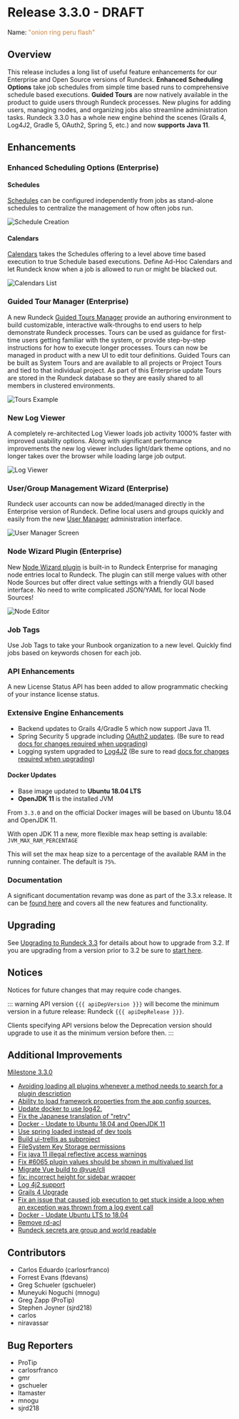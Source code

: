 # Release 3.3.0 - DRAFT

Name: <span style="color: peru"><span class="glyphicon glyphicon-flash"></span> "onion ring peru flash"</span>

## Overview

This release includes a long list of useful feature enhancements for our Enterprise and Open Source versions of Rundeck.  **Enhanced Scheduling Options** take job schedules from simple time based runs to comprehensive schedule based executions.  **Guided Tours** are now natively available in the product to guide users through Rundeck processes.  New plugins for adding users, managing nodes, and organizing jobs also streamline administration tasks.  Rundeck 3.3.0 has a whole new engine behind the scenes (Grails 4, Log4J2, Gradle 5, OAuth2, Spring 5, etc.) and now **supports Java 11**.

## Enhancements

### Enhanced Scheduling Options (Enterprise)
#### Schedules
[Schedules](/manual/schedules/project-schedules) can be configured independently from jobs as stand-alone schedules to centralize the management of how often jobs run.

![Schedule Creation](~@assets/img/project-schedules-create-form.png)

#### Calendars
[Calendars](/manual/calendars) takes the Schedules offering to a level above time based execution to true Schedule based executions.  Define Ad-Hoc Calendars and let Rundeck know when a job is allowed to run or might be blacked out.

![Calendars List](~@assets/img/relnotes-330-calendars.png)

### Guided Tour Manager (Enterprise)
A new Rundeck [Guided Tours Manager](/manual/tour-manager) provide an authoring environment to build customizable, interactive walk-throughs to end users to help demonstrate Rundeck processes.  Tours can be used as guidance for first-time users getting familiar with the system, or provide step-by-step instructions for how to execute longer processes.  Tours can now be managed in product with a new UI to edit tour definitions. Guided Tours can be built as System Tours and are available to all projects or Project Tours and tied to that individual project.  As part of this Enterprise update Tours are stored in the Rundeck database so they are easily shared to all members in clustered environments.

![Tours Example](~@assets/img/relnotes-330-tourdemo.gif)

### New Log Viewer
A completely re-architected Log Viewer loads job activity 1000% faster with improved usability options.  Along with significant performance improvements the new log viewer includes light/dark theme options, and no longer takes over the browser while loading large job output.

![Log Viewer](~@assets/img/relnotes-330-eventview.png)

### User/Group Management Wizard (Enterprise)
Rundeck user accounts can now be added/managed directly in the Enterprise version of Rundeck. Define local users and groups quickly and easily from the new [User Manager](/manual/user-management/user-mgmt.html#manage-local-users) administration interface.

![User Manager Screen](~@assets/img/usermgr-manage-users.png)

### Node Wizard Plugin (Enterprise)
New [Node Wizard plugin](/administration/projects/resource-model-sources/node-wizard) is built-in to Rundeck Enterprise for managing node entries local to Rundeck.  The plugin can still merge values with other Node Sources but offer direct value settings with a friendly GUI based interface.  No need to write complicated JSON/YAML for local Node Sources!

![Node Editor](~@assets/img/relnotes-330-nodeedit.png)

### Job Tags
Use Job Tags to take your Runbook organization to a new level.  Quickly find jobs based on keywords chosen for each job.

### API Enhancements
A new License Status API has been added to allow programmatic checking of your instance license status.

### Extensive Engine Enhancements
- Backend updates to Grails 4/Gradle 5 which now support Java 11.
- Spring Security 5 upgrade including [OAuth2 updates](/administration/security/sso). (Be sure to read [docs for changes required when upgrading](/upgrading/upgrading-to-rundeck-3.3.html))
- Logging system upgraded to [Log4J2](https://logging.apache.org/log4j/2.x/) (Be sure to read [docs for changes required when upgrading](/upgrading/upgrading-to-rundeck-3.3.html))

#### Docker Updates
- Base image updated to **Ubuntu 18.04 LTS**
- **OpenJDK 11** is the installed JVM

From `3.3.0` and on the official Docker images will be based on Ubuntu 18.04 and OpenJDK 11.

With open JDK 11 a new, more flexible max heap setting is available:  
`JVM_MAX_RAM_PERCENTAGE`  

This will set the max heap size to a percentage of the available RAM in the running container.
The default is `75%`.

### Documentation
A significant documentation revamp was done as part of the 3.3.x release.  It can be [found here](https://docs.rundeck.com/) and covers all the new features and functionality.

## Upgrading
See [Upgrading to Rundeck 3.3](/upgrading/upgrading-to-rundeck-3.3.html) for details about how to upgrade from 3.2.  If you are upgrading from a version prior to 3.2 be sure to [start here](/upgrading/).

## Notices
Notices for future changes that may require code changes.

::: warning
API version `{{{ apiDepVersion }}}` will become the minimum version in a future release: Rundeck `{{{ apiDepRelease }}}`.

Clients specifying API versions below the Deprecation version should upgrade to use it as the minimum version before then.
:::

## Additional Improvements

[Milestone 3.3.0](https://github.com/rundeck/rundeck/milestone/144)

* [Avoiding loading all plugins whenever a method needs to search for a plugin description](https://github.com/rundeck/rundeck/pull/6091)
* [Ability to load framework properties from the app config sources.](https://github.com/rundeck/rundeck/pull/6090)
* [Update docker to use log42.](https://github.com/rundeck/rundeck/pull/6087)
* [Fix the Japanese translation of "retry"](https://github.com/rundeck/rundeck/pull/6085)
* [Docker - Update to Ubuntu 18.04 and OpenJDK 11](https://github.com/rundeck/rundeck/pull/6083)
* [Use spring loaded instead of dev tools](https://github.com/rundeck/rundeck/pull/6080)
* [Build ui-trellis as subproject](https://github.com/rundeck/rundeck/pull/6079)
* [FileSystem Key Storage permissions ](https://github.com/rundeck/rundeck/pull/6072)
* [Fix java 11 illegal reflective access warnings](https://github.com/rundeck/rundeck/pull/6071)
* [Fix #6065 plugin values should be shown in multivalued list](https://github.com/rundeck/rundeck/pull/6066)
* [Migrate Vue build to @vue/cli](https://github.com/rundeck/rundeck/pull/6064)
* [fix: incorrect height for sidebar wrapper](https://github.com/rundeck/rundeck/pull/6063)
* [Log 4j2 support](https://github.com/rundeck/rundeck/pull/6052)
* [Grails 4 Upgrade](https://github.com/rundeck/rundeck/pull/6051)
* [Fix an issue that caused job execution to get stuck inside a loop when an exception was thrown from a log event call](https://github.com/rundeck/rundeck/pull/6050)
* [Docker - Update Ubuntu LTS to 18.04](https://github.com/rundeck/rundeck/issues/6032)
* [Remove rd-acl](https://github.com/rundeck/rundeck/pull/5920)
* [Rundeck secrets are group and world readable](https://github.com/rundeck/rundeck/issues/3017)

## Contributors

* Carlos Eduardo (carlosrfranco)
* Forrest Evans (fdevans)
* Greg Schueler (gschueler)
* Muneyuki Noguchi (mnogu)
* Greg Zapp (ProTip)
* Stephen Joyner (sjrd218)
* carlos
* niravassar

## Bug Reporters

* ProTip
* carlosrfranco
* gmr
* gschueler
* ltamaster
* mnogu
* sjrd218
